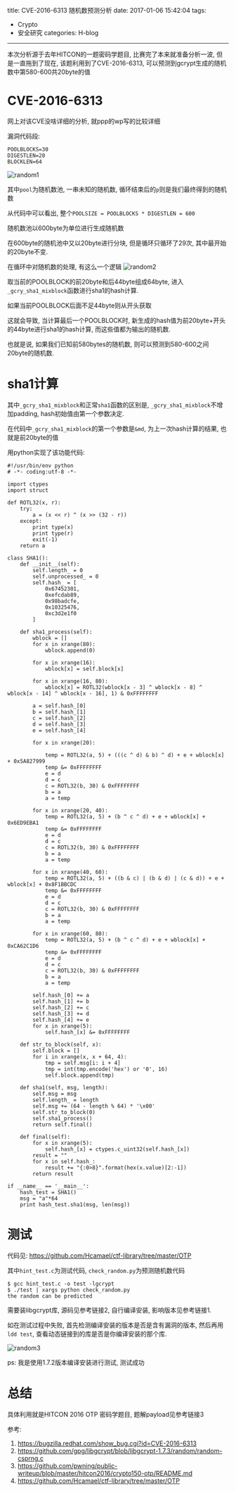 title: CVE-2016-6313 随机数预测分析
date: 2017-01-06 15:42:04
tags: 
- Crypto
- 安全研究
categories: H-blog
---

本次分析源于去年HITCON的一题密码学题目, 比赛完了本来就准备分析一波, 但是一直拖到了现在, 该题利用到了CVE-2016-6313, 可以预测到gcrypt生成的随机数中第580-600共20byte的值

<!--more-->

# CVE-2016-6313

网上对该CVE没啥详细的分析, 就ppp的wp写的比较详细

漏洞代码段:
```
POOLBLOCKS=30
DIGESTLEN=20
BLOCKLEN=64
```

![random1](http://qn.lazysheep.cc/img/random1.png)

其中`pool`为随机数池, 一串未知的随机数, 循环结束后的`p`则是我们最终得到的随机数

从代码中可以看出, 整个`POOLSIZE = POOLBLOCKS * DIGESTLEN = 600`

随机数池以600byte为单位进行生成随机数

在600byte的随机池中又以20byte进行分块, 但是循环只循环了29次, 其中最开始的20byte不变.

在循环中对随机数的处理, 有这么一个逻辑
![random2](http://qn.lazysheep.cc/img/random2.png)

取当前的POOLBLOCK的前20byte和后44byte组成64byte, 进入`_gcry_sha1_mixblock`函数进行sha1的hash计算.

如果当前POOLBLOCK后面不足44byte则从开头获取

这就会导致, 当计算最后一个POOLBLOCK时, 新生成的hash值为前20byte+开头的44byte进行sha1的hash计算, 而这些值都为输出的随机数.

也就是说, 如果我们已知前580bytes的随机数, 则可以预测到580-600之间20byte的随机数.

# sha1计算

其中`_gcry_sha1_mixblock`和正常`sha1`函数的区别是, `_gcry_sha1_mixblock`不增加padding, hash初始值由第一个参数决定.

在代码中`_gcry_sha1_mixblock`的第一个参数是`&md`, 为上一次hash计算的结果, 也就是前20byte的值

用python实现了该功能代码:
```
#!/usr/bin/env python
# -*- coding:utf-8 -*-

import ctypes
import struct

def ROTL32(x, r):
    try:
        a = (x << r) ^ (x >> (32 - r))
    except:
        print type(x)
        print type(r)
        exit(-1)
    return a

class SHA1():
    def __init__(self):
        self.length_ = 0
        self.unprocessed_ = 0
        self.hash_ = [
            0x67452301,
            0xefcdab89,
            0x98badcfe,
            0x10325476,
            0xc3d2e1f0
        ]

    def sha1_process(self):
        wblock = []
        for x in xrange(80):
            wblock.append(0)

        for x in xrange(16):
            wblock[x] = self.block[x]

        for x in xrange(16, 80):
            wblock[x] = ROTL32(wblock[x - 3] ^ wblock[x - 8] ^ wblock[x - 14] ^ wblock[x - 16], 1) & 0xFFFFFFFF

        a = self.hash_[0]
        b = self.hash_[1]
        c = self.hash_[2]
        d = self.hash_[3]
        e = self.hash_[4]

        for x in xrange(20):

            temp = ROTL32(a, 5) + (((c ^ d) & b) ^ d) + e + wblock[x] + 0x5A827999
            temp &= 0xFFFFFFFF
            e = d
            d = c
            c = ROTL32(b, 30) & 0xFFFFFFFF
            b = a
            a = temp

        for x in xrange(20, 40):
            temp = ROTL32(a, 5) + (b ^ c ^ d) + e + wblock[x] + 0x6ED9EBA1
            temp &= 0xFFFFFFFF
            e = d
            d = c
            c = ROTL32(b, 30) & 0xFFFFFFFF
            b = a
            a = temp

        for x in xrange(40, 60):
            temp = ROTL32(a, 5) + ((b & c) | (b & d) | (c & d)) + e + wblock[x] + 0x8F1BBCDC
            temp &= 0xFFFFFFFF
            e = d
            d = c
            c = ROTL32(b, 30) & 0xFFFFFFFF
            b = a
            a = temp

        for x in xrange(60, 80):
            temp = ROTL32(a, 5) + (b ^ c ^ d) + e + wblock[x] + 0xCA62C1D6
            temp &= 0xFFFFFFFF
            e = d
            d = c
            c = ROTL32(b, 30) & 0xFFFFFFFF
            b = a
            a = temp

        self.hash_[0] += a
        self.hash_[1] += b
        self.hash_[2] += c
        self.hash_[3] += d
        self.hash_[4] += e
        for x in xrange(5):
            self.hash_[x] &= 0xFFFFFFFF

    def str_to_block(self, x):
        self.block = []
        for i in xrange(x, x + 64, 4):
            tmp = self.msg[i: i + 4]
            tmp = int(tmp.encode('hex') or '0', 16)
            self.block.append(tmp)

    def sha1(self, msg, length):
        self.msg = msg
        self.length_ = length
        self.msg += (64 - length % 64) * '\x00'
        self.str_to_block(0)
        self.sha1_process()
        return self.final()

    def final(self):
        for x in xrange(5):
            self.hash_[x] = ctypes.c_uint32(self.hash_[x])
        result = ""
        for x in self.hash_:
            result += "{:0>8}".format(hex(x.value)[2:-1])
        return result

if __name__ == '__main__':
    hash_test = SHA1()
    msg = "a"*64
    print hash_test.sha1(msg, len(msg))
```

# 测试

代码见:
<https://github.com/Hcamael/ctf-library/tree/master/OTP>

其中`hint_test.c`为测试代码, `check_random.py`为预测随机数代码

```
$ gcc hint_test.c -o test -lgcrypt
$ ./test | xargs python check_random.py
the random can be predicted
```

需要装libgcrypt库, 源码见参考链接2, 自行编译安装, 影响版本见参考链接1.

如在测试过程中失败, 首先检测编译安装的版本是否是含有漏洞的版本, 然后再用`ldd test`, 查看动态链接到的库是否是你编译安装的那个库.

![random3](http://qn.lazysheep.cc/img/random3.png)

ps: 我是使用1.7.2版本编译安装进行测试, 测试成功

# 总结

具体利用就是HITCON 2016 OTP 密码学题目, 题解payload见参考链接3


参考:
1. <https://bugzilla.redhat.com/show_bug.cgi?id=CVE-2016-6313>
2. <https://github.com/gpg/libgcrypt/blob/libgcrypt-1.7.3/random/random-csprng.c>
3. <https://github.com/pwning/public-writeup/blob/master/hitcon2016/crypto150-otp/README.md>
4. <https://github.com/Hcamael/ctf-library/tree/master/OTP>
